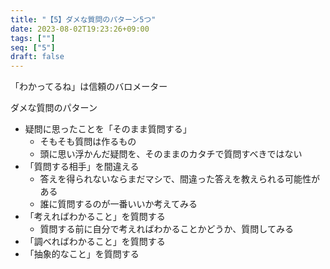 ```yaml
---
title: "【5】ダメな質問のパターン5つ"
date: 2023-08-02T19:23:26+09:00
tags: [""]
seq: ["5"]
draft: false
---
```


「わかってるね」は信頼のバロメーター

ダメな質問のパターン
- 疑問に思ったことを「そのまま質問する」
  - そもそも質問は作るもの
  - 頭に思い浮かんだ疑問を、そのままのカタチで質問すべきではない
- 「質問する相手」を間違える
  - 答えを得られないならまだマシで、間違った答えを教えられる可能性がある
  - 誰に質問するのが一番いいか考えてみる
- 「考えればわかること」を質問する
  - 質問する前に自分で考えればわかることかどうか、質問してみる
- 「調べればわかること」を質問する
- 「抽象的なこと」を質問する